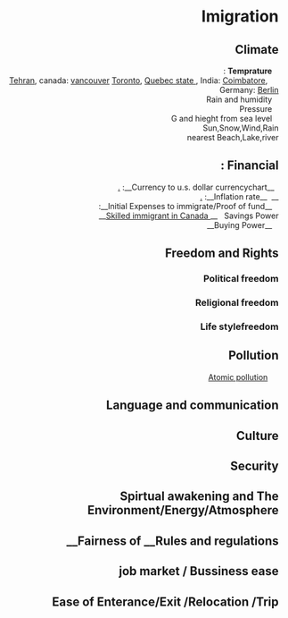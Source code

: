 <html dir="rtl">
<h1>Imigration </h1>
 <h2>	Climate	    </h2>
	
 &nbsp;&nbsp; __Temprature__ :  
	&nbsp;&nbsp;&nbsp;&nbsp;
		<a href="https://www.google.com/search?num=100&ei=xMJiW9OpM4Lt6ASs-o2wAw&q=+temperature+graph+tehran&oq=+temperature+graph+tehran"> Tehran</a>,
		canada: 
		<a href="https://www.holiday-weather.com/vancouver/averages/">vancouver</a>
		<a href="https://www.google.com/search?num=100&ei=fsNiW63pO8rX6ASMzqLYAw&q=temperature+graph+toronto&oq=temperature+graph+toronto">Toronto</a>,
		<a href="https://en.climate-data.org/region/62/#example0"> Quebec state </a>,
		India:
		<a href="https://en.climate-data.org/location/2788/">Coimbatore</a>,
		Germany:
		<a href="https://www.holiday-weather.com/berlin/averages/">Berlin</a>
<br>
&nbsp;&nbsp; Rain and humidity  <br>
&nbsp;&nbsp; Pressure  <br>
&nbsp;&nbsp; G and hieght from sea level <br>
Sun,Snow,Wind,Rain <br>
nearest Beach,Lake,river <br>


 <h2>Financial :</h2>
&nbsp;&nbsp;__Currency to u.s. dollar currencychart__:
<a href='https://www.xe.com/currencycharts/?from=IRR&to=USD&view=10Y'>
.</a>	<br>
__&nbsp;&nbsp;__Inflation rate__:
<a href="https://www.google.com/search?q=countries+inflation+rate&ie=utf-8&oe=utf-8&client=firefox-b-ab">
.	</a>     <br>
&nbsp;&nbsp; __Initial Expenses to immigrate/Proof of fund__:<br>
<a href="https://www.canada.ca/en/immigration-refugees-citizenship/services/immigrate-canada/express-entry/documents/proof-funds.html"> Skilled immigrant in Canada </a>
__&nbsp;&nbsp; Savings Power__ <br>
&nbsp;&nbsp; __Buying Power__ <br>

	
 <h2> Freedom and Rights</h2>
	<h3>Political freedom </h3>
	<h3>Religional freedom </h3>
	<h3> Life stylefreedom </h3>

<h2> Pollution </h2>
   &nbsp;&nbsp;&nbsp;&nbsp;  <a href="https://www.mpg.de/11583624/original-1508156177.jpg?t=eyJ3aWR0aCI6MTQwMCwib2JqX2lkIjoxMTU4MzYyNH0=--89a145434832f20e7ee237570e87985767547d5d"> Atomic pollution</a>
<h2> Language and communication </h2>
  <h2> Culture </h2>
  <h2> Security </h2>
  <h2> Spirtual awakening and The Environment/Energy/Atmosphere </h2>
  <h2> Fairness of __Rules and regulations__ </h2>
  <h2> job market / Bussiness ease </h2>
  <h2> Ease of Enterance/Exit /Relocation /Trip </h2>
</html>
